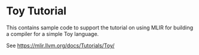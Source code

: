 # Toy Tutorial

This contains sample code to support the tutorial on using MLIR for
building a compiler for a simple Toy language.

See https://mlir.llvm.org/docs/Tutorials/Toy/

